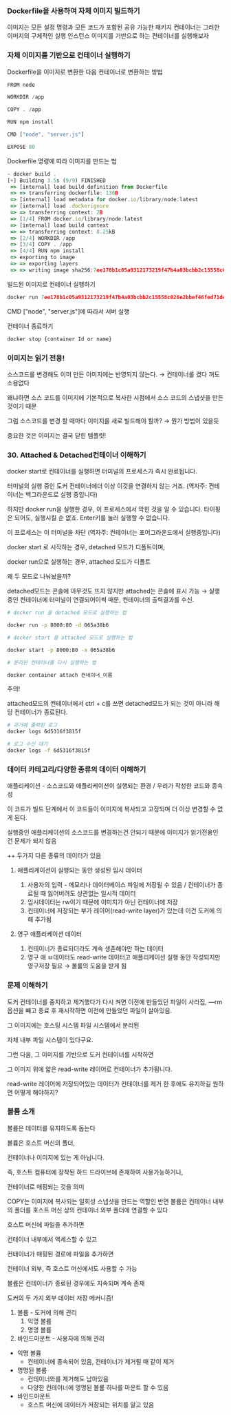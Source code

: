 ### Dockerfile을 사용하여 자체 이미지 빌드하기

이미지는 모든 설정 명령과 모든 코드가 포함된 공유 가능한 패키지
컨테이너는 그러한 이미지의 구체적인 실행 인스턴스
이미지를 기반으로 하는 컨테이너를 실행해보자

### 자체 이미지를 기반으로 컨테이너 실행하기

Dockerfile을 이미지로 변환한 다음 컨테이너로 변환하는 방법

```jsx
FROM node

WORKDIR /app

COPY . /app

RUN npm install

CMD ["node", "server.js"]

EXPOSE 80

```

Dockerfile 명령에 따라 이미지를 만드는 법

```jsx
~ docker build .              
[+] Building 3.5s (9/9) FINISHED                                                                                                                 docker:desktop-linux
 => [internal] load build definition from Dockerfile                                                                                                             0.0s
 => => transferring dockerfile: 130B                                                                                                                             0.0s
 => [internal] load metadata for docker.io/library/node:latest                                                                                                   0.0s
 => [internal] load .dockerignore                                                                                                                                0.0s
 => => transferring context: 2B                                                                                                                                  0.0s
 => [1/4] FROM docker.io/library/node:latest                                                                                                                     0.0s
 => [internal] load build context                                                                                                                                0.0s
 => => transferring context: 8.25kB                                                                                                                              0.0s
 => [2/4] WORKDIR /app                                                                                                                                           0.0s
 => [3/4] COPY . /app                                                                                                                                            0.0s
 => [4/4] RUN npm install                                                                                                                                        3.4s
 => exporting to image                                                                                                                                           0.1s
 => => exporting layers                                                                                                                                          0.1s
 => => writing image sha256:7ee178b1c05a9312173219f47b4a03bcbb2c15558c026e2bbef46fed71de2323  
```

빌드된 이미지로 컨테이너 실행하기

```jsx
docker run 7ee178b1c05a9312173219f47b4a03bcbb2c15558c026e2bbef46fed71de2323 
```

CMD ["node", "server.js"]에 따라서 서버 실행

컨테이너 종료하기
```jsx
docker stop {container Id or name}
```

### 이미지는 읽기 전용!

소스코드를 변경해도 이미 만든 이미지에는 반영되지 않는다. → 컨테이너를 켰다 꺼도 소용없다

왜냐하면 소스 코드를 이미지에 기본적으로 복사한 시점에서 소스 코드의 스냅샷을 만든 것이기 때문

그럼 소스코드를 변경 할 때마다 이미지를 새로 빌드해야 할까? → 뭔가 방법이 있을듯

중요한 것은 이미지는 결국 닫힌 템플릿!

### 30. Attached & Detached컨테이너 이해하기

docker start로 컨테이너를 실행하면 터미널의 프로세스가 즉시 완료됩니다.

터미널의 실행 중인 도커 컨테이너에더 이상 이것을 연결하지 않는 거죠. (역자주: 컨테이너는 백그라운드로 실행 중입니다)

하지만 docker run을 실행한 경우, 이 프로세스에서 막힌 것을 알 수 있습니다. 타이핑은 되어도, 실행시킬 순 없죠. Enter키를 눌러 실행할 수 없습니다.

이 프로세스는 이 터미널을 차단 (역자주: 컨테이너는 포어그라운드에서 실행중입니다)

docker start 로 시작하는 경우, detached 모드가 디폴트이며,

docker run으로 실행하는 경우, attached 모드가 디폴트

왜 두 모드로 나눠놨을까?

detached모드는 콘솔에 아무것도 뜨지 않지만 attached는 콘솔에 표시 가능 → 실행중인 컨테이너에 터미널이 연결되어이씩 때문, 컨테이너의 출력결과를 수신.

```bash
# docker run 을 detached 모드로 실행하는 법

docker run -p 8000:80 -d 065a38b6
```

```bash
# docker start 을 attached 모드로 실행하는 법

docker start -p 8000:80 -a 065a38b6
```

```bash
# 분리된 컨테이너를 다시 실행하는 법

docker container attach 컨네이너_이름
```

주의!

attached모드의 컨테이너에서 ctrl + c를 쓰면  detached모드가 되는 것이 아니라 해당 컨테이너가 종료된다.

```bash
# 과거에 출력된 로그
docker logs 6d5316f3815f

# 로그 수신 대기
docker logs -f 6d5316f3815f
```

### 데이터 카테고리/다양한 종류의 데이터 이해하기

애플리케이션 - 소스코드와 애플리케이션이 실행되는 환경 / 우리가 작성한 코드와 종속성

이 코드가 빌드 단계에서 이 코드들이 이미지에 복사되고 고정되며 더 이상 변경할 수 없게 된다.

실행중인 애플리케이션의 소스코드를 변경하는건 안되기 때문에 이미지가 읽기전용인건 문제가 되지 않음

++ 두가지 다른 종류의 데이터가 있음

1. 애플리케이션이 실행되는 동안 생성된 임시 데이터
    1. 사용자의 입력 - 메모리나 데이터베이스 파일에 저장될 수 있음 / 컨테이너가 종료될 때 잃어버려도 상관없는 일시적 데이터
    2. 임시데이터는 rw이기 때문에 이미지가 아닌 컨테이너에 저장
    3. 컨테이너에 저장되는 부가 레이어(read-write layer)가 있는데 이건 도커에 의해 추가됨
    

1. 영구 애플리케이션 데이터
    1. 컨테이너가 종료되더라도 계속 생존해야만 하는 데이터
    2. 영구 애 ㅂ데이터도 read-write 데이터고 애플리케이션 실행 동안 작성되지만 영구저장 필요 → 볼륨의 도움을 받게 됨

### 문제 이해하기

도커 컨테이너를 중지하고 제거했다가 다시 켜면 이전에 만들었던 파일이 사라짐, —rm옵션을 빼고 종료 후 재시작하면 이전에 만들었던 파일이 살아있음.

그 이미지에는 호스팅 시스템 파일 시스템에서 분리된

자체 내부 파일 시스템이 있다구요.

그런 다음, 그 이미지를 기반으로 도커 컨테이너를 시작하면

그 이미지 위에 얇은 read-write 레이어로 컨테이너가 추가됩니다.

 read-write 레이어에 저장되어있는 데이터가 컨테이너를 제거 한 후에도 유지하길 원하면 어떻게 해야하지?


 ### 볼륨 소개

볼륨은 데이터를 유지하도록 돕는다

볼륨은 호스트 머신의 폴더,

컨테이너나 이미지에 있는 게 아닙니다.

즉, 호스트 컴퓨터에 장착된 하드 드라이브에 존재하여 사용가능하거나,

컨테이너로 매핑되는 것을 의미

COPY는 이미지에 복사되는 일회성 스냅샷을 만드는 역할인 반면 볼륨은 컨테이너 내부의 폴더를 호스트 머신 상의 컨테이너 외부 폴더에 연결할 수 있다

호스트 머신에 파일을 추가하면

컨테이너 내부에서 액세스할 수 있고

컨테이너가 매핑된 경로에 파일을 추가하면

컨테이너 외부, 즉 호스트 머신에서도 사용할 수 가능

볼륨은 컨테이너가 종료된 경우에도 지속되며 계속 존재

도커의 두 가지 외부 데이터 저장 메커니즘!

1. 볼륨 - 도커에 의해 관리
    1. 익명 볼륨
    2. 명명 볼륨
2. 바인드마운트 - 사용자에 의해 관리

- 익명 볼륨
    - 컨테이너에 종속되어 있음, 컨테이너가 제거될 때 같이 제거
- 명명된 볼륨
    - 컨테이너와를 제거해도 남아있음
    - 다양한 컨테이너에 명명된 볼륨 하나를 마운트 할 수 있음
- 바인드마운트
    - 호스트 머신에 데이터가 저장되는 위치를 알고 있음